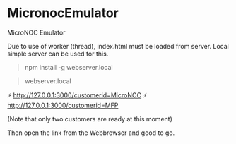 # MicronocEmulator
MicroNOC Emulator

Due to use of worker (thread), index.html must be loaded from server. Local simple server can be used for this.


> npm install -g webserver.local

> webserver.local

⚡️ http://127.0.0.1:3000/customerid=MicroNOC
⚡️ http://127.0.0.1:3000/customerid=MFP

(Note that only two customers are ready at this moment)

Then open the link from the Webbrowser and good to go.

